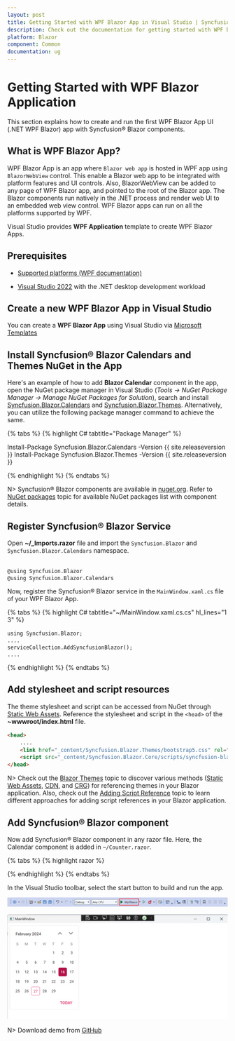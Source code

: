 ```yaml
---
layout: post
title: Getting Started with WPF Blazor App in Visual Studio | Syncfusion
description: Check out the documentation for getting started with WPF Blazor App and Syncfusion Blazor Components in Visual Studio and much more.
platform: Blazor
component: Common
documentation: ug
---
```


# Getting Started with WPF Blazor Application

This section explains how to create and run the first WPF Blazor App UI (.NET WPF Blazor) app with Syncfusion&reg; Blazor components.

## What is WPF Blazor App?

WPF Blazor App is an app where `Blazor web app` is hosted in WPF app using `BlazorWebView` control. This enable a Blazor web app to be integrated with platform features and UI controls. Also, BlazorWebView can be added to any page of WPF Blazor app, and pointed to the root of the Blazor app. The Blazor components run natively in the .NET process and render web UI to an embedded web view control. WPF Blazor apps can run on all the platforms supported by WPF.

Visual Studio provides **WPF Application** template to create WPF Blazor Apps.

## Prerequisites

* [Supported platforms (WPF documentation)](https://learn.microsoft.com/en-us/dotnet/desktop/wpf/overview/?view=netdesktop-8.0)

* [Visual Studio 2022](https://visualstudio.microsoft.com/vs/) with the .NET desktop development workload

## Create a new WPF Blazor App in Visual Studio

You can create a **WPF Blazor App** using Visual Studio via [Microsoft Templates](https://learn.microsoft.com/en-us/aspnet/core/blazor/hybrid/tutorials/wpf?view=aspnetcore-8.0)


## Install Syncfusion&reg; Blazor Calendars and Themes NuGet in the App

Here's an example of how to add **Blazor Calendar** component in the app, open the NuGet package manager in Visual Studio (*Tools → NuGet Package Manager → Manage NuGet Packages for Solution*), search and install [Syncfusion.Blazor.Calendars](https://www.nuget.org/packages/Syncfusion.Blazor.Calendars/) and [Syncfusion.Blazor.Themes](https://www.nuget.org/packages/Syncfusion.Blazor.Themes/). Alternatively, you can utilize the following package manager command to achieve the same.

{% tabs %}
{% highlight C# tabtitle="Package Manager" %}

Install-Package Syncfusion.Blazor.Calendars -Version {{ site.releaseversion }}
Install-Package Syncfusion.Blazor.Themes -Version {{ site.releaseversion }}

{% endhighlight %}
{% endtabs %}

N> Syncfusion&reg; Blazor components are available in [nuget.org](https://www.nuget.org/packages?q=syncfusion.blazor). Refer to [NuGet packages](https://blazor.syncfusion.com/documentation/nuget-packages) topic for available NuGet packages list with component details.

## Register Syncfusion&reg; Blazor Service

Open **~/_Imports.razor** file and import the `Syncfusion.Blazor` and `Syncfusion.Blazor.Calendars` namespace.

```cshtml

@using Syncfusion.Blazor
@using Syncfusion.Blazor.Calendars

```

Now, register the Syncfusion&reg; Blazor service in the `MainWindow.xaml.cs` file of your WPF Blazor App.

{% tabs %}
{% highlight C# tabtitle="~/MainWindow.xaml.cs.cs" hl_lines="1 3" %}

    using Syncfusion.Blazor;
    ....
    serviceCollection.AddSyncfusionBlazor();
    ....

{% endhighlight %}
{% endtabs %}

## Add stylesheet and script resources

The theme stylesheet and script can be accessed from NuGet through [Static Web Assets](https://blazor.syncfusion.com/documentation/appearance/themes#static-web-assets). Reference the stylesheet and script in the `<head>` of the **~wwwroot/index.html** file.

```html
<head>
    ....
    <link href="_content/Syncfusion.Blazor.Themes/bootstrap5.css" rel="stylesheet" />
    <script src="_content/Syncfusion.Blazor.Core/scripts/syncfusion-blazor.min.js" type="text/javascript"></script>
</head>
```
N> Check out the [Blazor Themes](https://blazor.syncfusion.com/documentation/appearance/themes) topic to discover various methods ([Static Web Assets](https://blazor.syncfusion.com/documentation/appearance/themes#static-web-assets), [CDN](https://blazor.syncfusion.com/documentation/appearance/themes#cdn-reference), and [CRG](https://blazor.syncfusion.com/documentation/common/custom-resource-generator)) for referencing themes in your Blazor application. Also, check out the [Adding Script Reference](https://blazor.syncfusion.com/documentation/common/adding-script-references) topic to learn different approaches for adding script references in your Blazor application.

## Add Syncfusion&reg; Blazor component

Now add Syncfusion&reg; Blazor component in any razor file. Here, the Calendar component is added in `~/Counter.razor`.

{% tabs %}
{% highlight razor %}

<SfCalendar TValue="DateTime"></SfCalendar>

{% endhighlight %}
{% endtabs %}

In the Visual Studio toolbar, select the start button to build and run the app.

![Build and run WPF Blazor App](images/wpf/start-button.png)

![WPF Blazor App with Syncfusion Blazor Components](images/wpf/wpf-blazor-calendar.png)

N> Download demo from [GitHub](https://github.com/SyncfusionExamples/blazor-general-cross-platform-wpf)
